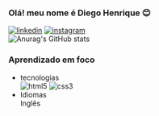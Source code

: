 ### Olá! meu nome é Diego Henrique 😊<br>
[![linkedin](https://img.shields.io/badge/LinkedIn-0077B5?style=for-the-badge&logo=linkedin&logoColor=white)](https://www.linkedin.com/in/diego-silva-818a46216/)
[![instagram](https://img.shields.io/badge/Instagram-E4405F?style=for-the-badge&logo=instagram&logoColor=white)](https://www.instagram.com/diego_ctv/)<br>
![Anurag's GitHub stats](https://github-readme-stats.vercel.app/api?username=DiegoDZK&show_icons=true&theme=dracula)<br>
### Aprendizado em foco
- tecnologias<br> 
![html5](https://img.shields.io/badge/HTML5-E34F26?style=for-the-badge&logo=html5&logoColor=white)
![css3](https://img.shields.io/badge/CSS3-1572B6?style=for-the-badge&logo=css3&logoColor=white)<br>
- Idiomas<br>
Inglês 
